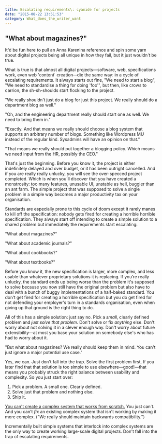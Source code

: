 ```yaml
---
title: Escalating requirements\: cyanide for projects
date: "2015-08-22 13:51:53"
category: What_does_the_writer_want
---
```


## "What about magazines?"

It'd be fun here to pull an Anna Karenina reference and spin some yarn about digital projects being all unique in how they fail, but it just wouldn't be true.

What is true is that almost all digital projects—software, web, specifications work, even web 'content' creation—die the same way: in a cycle of escalating requirements. It always starts out fine, "We need to start a blog", "We need to standardise a thing for doing 'foo'", but then, like crows to carrion, the sh-sh-shoulds start flocking to the project.

"We really shouldn't just do a blog for just this project. We really should do a department blog as well."

"Oh, and the engineering department really should start one as well. We need to bring them in."

"Exactly. And that means we really should choose a blog system that supports an arbitrary number of blogs. Something like Wordpress MU instead of the regular kind. Sysadmins will have an opinion on that."

"That means we really should put together a blogging policy. Which means we need input from the HR, possibly the CEO."

That's just the beginning. Before you know it, the project is either indefinitely delayed and over budget, or it has been outright cancelled. And if you are really really unlucky, you will see the over-specced project completed. Which is when you'll discover that you have created a monstrosity: too many features, unusable UI, unstable as hell, buggier than an ant farm. The simple project that was supposed to solve a single problem in a simple way becomes a major productivity tax on your organisation.

Standards are especially prone to this cycle of doom except it rarely manes to kill off the specification: nobody gets fired for creating a horrible horrible specification. They always start off intending to create a simple solution to a shared problem but immediately the requirements start escalating. 

"What about magazines?"

"What about academic journals?"

"What about cookbooks?"

"What about textbooks?"

Before you know it, the new specification is larger, more complex, and less usable than whatever proprietary solutions it is replacing. If you're really unlucky, the standard ends up being worse than the problem it's supposed to solve because you now still have the original problem but also have to deal with a bunch of buggy implementations of a half-baked standard. You don't get fired for creating a horrible specification but you do get fired for not defending your employer's turn in a standards organisation, even when giving up that ground is the right thing to do.

All of this has a simple solution: just say no. Pick a *small*, clearly defined problem and *just solve that problem*. Don't solve or fix *anything* else. Don't worry about not solving it in a clever enough way. Don't worry about future extensibility—at most you base your solution on somebody else's who has had to worry about it.

"But what about magazines? We really should keep them in mind. You can't just ignore a major potential use case."

Yes, we can. Just don't fall into the trap. Solve the first problem first. If you later find that that solution is too simple to use elsewhere—good!—that means you probably struck the right balance between usability and complexity. So you just start over:

1. Pick a problem. A small one. Clearly defined.
2. Solve just that problem and nothing else.
3. Ship it.

[You can't create a complex system that works from scratch.](https://en.wikipedia.org/wiki/John_Gall_(author)#Gall.27s_law) You just can't. And you can't *fix* an existing complex system that isn't working by making it more complex. ("We really should maintain backwards compatibility.")

Incrementally built simple systems that interlock into complex systems are the only way to create working large-scale digital projects. Don't fall into the trap of escalating requirements.
